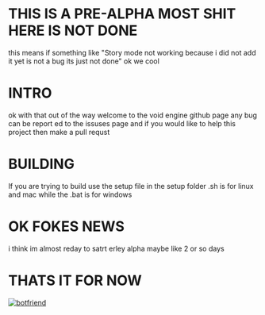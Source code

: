 # THIS IS A PRE-ALPHA MOST SHIT HERE IS NOT DONE
this means if something like "Story mode not working because i did not add it yet is not a bug its just not done" ok we cool
# INTRO
ok with that out of the way welcome to the void engine github page any bug can be report ed to the issuses page and if you would like to help this project then make a pull requst
# BUILDING
If you are trying to build use the setup file in the setup folder .sh is for linux and mac while the .bat is  for windows
# OK FOKES NEWS
i think im almost reday to satrt erley alpha maybe like 2 or so days
# THATS IT FOR NOW
[![botfriend](https://cdn.discordapp.com/attachments/948680364996579329/1050130826853109830/BOYFRIEND_2.png "botfriend")](https://cdn.discordapp.com/attachments/948680364996579329/1050130826853109830/BOYFRIEND_2.png "botfriend")
